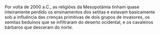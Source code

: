 ﻿Por volta de 2000 a.C., as religiões da Mesopotâmia tinham quase inteiramente perdido os ensinamentos dos setitas e estavam basicamente sob a influência das crenças primitivas de dois grupos de invasores, os semitas beduínos que se infiltraram do deserto ocidental, e os cavaleiros bárbaros que desceram do norte.